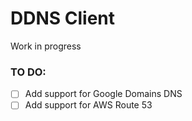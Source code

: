 # DDNS Client

Work in progress

### TO DO:
-  [ ] Add support for Google Domains DNS
-  [ ] Add support for AWS Route 53 
